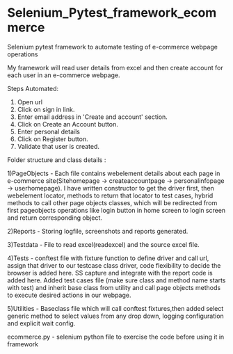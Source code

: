 # Selenium_Pytest_framework_ecommerce
Selenium pytest framework to automate testing of e-commerce webpage operations

My framework will read user details from excel and then create account for each user in an e-commerce webpage.

Steps Automated:
1. Open  url  
2. Click on sign in link.
3. Enter email address in 'Create and account' section.
4. Click on Create an Account button.
5. Enter personal details
6. Click on Register button.
7. Validate that user is created.


Folder structure and class details :

1)PageObjects - Each file contains webelement details about each page in e-commerce site(Sitehomepage -> createaccountpage -> personalinfopage -> userhomepage).
I have written constructor to get the driver first, then webelement locator, methods to return that locator to test cases, hybrid methods to call other page objects classes, 
which will be redirected from first pageobjects operations like login button in home screen to login screen and return corresponding object.

2)Reports - Storing logfile, screenshots and reports generated.

3)Testdata - File to read excel(readexcel) and the source excel file.

4)Tests - conftest file with fixture function to define driver and call url, assign that driver to our testcase class driver, code flexibility to decide the browser is added here. 
SS capture and integrate with the report code is added here. Added test cases file (make sure class and method name starts with test) and inherit base class from utility and 
call page objects methods to execute desired actions in our webpage.

5)Utilities - Baseclass file which will call conftest fixtures,then added select generic method to select values from any drop down, logging configuration and explicit wait 
config.


ecommerce.py - selenium python file to exercise the code before using it in framework
